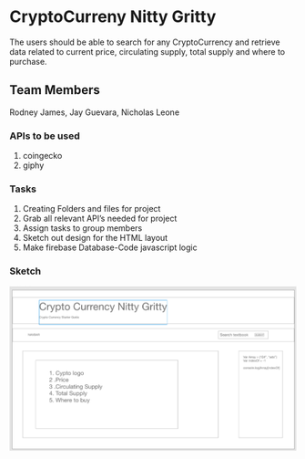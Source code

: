 # CryptoCurreny Nitty Gritty
The users should be able to search for any CryptoCurrency and retrieve data related to current price, circulating supply, total supply and where to purchase.

## Team Members
Rodney James, Jay Guevara, Nicholas Leone

### APIs to be used
1. coingecko
2. giphy

### Tasks
1. Creating Folders and files for project
2. Grab all relevant API’s needed for project
3. Assign tasks to group members
4. Sketch out design for the HTML layout
5. Make firebase Database-Code javascript logic

### Sketch
![Project Sketch](assets/images/projectSketch.png)

